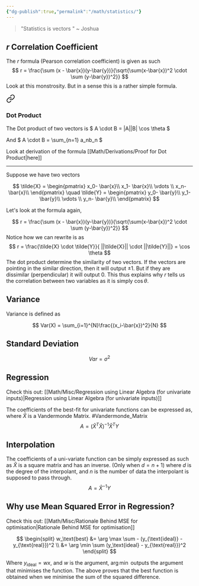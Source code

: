 ```yaml
---
{"dg-publish":true,"permalink":"/math/statistics/"}
---
```


> "Statistics is vectors " ~ Joshua
## $r$ Correlation Coefficient  

The $r$ formula (Pearson correlation coefficient) is given as such
$$
r = \frac{\sum (x - \bar{x})(y-\bar{y})}{\sqrt{\sum(x-\bar{x})^2 \cdot \sum (y-\bar{y})^2}}
$$
Look at this monstrosity. But in a sense this is a rather simple formula. 


<div class="transclusion internal-embed is-loaded"><a class="markdown-embed-link" href="/math/linear-algebra/#dot-product" aria-label="Open link"><svg xmlns="http://www.w3.org/2000/svg" width="24" height="24" viewBox="0 0 24 24" fill="none" stroke="currentColor" stroke-width="2" stroke-linecap="round" stroke-linejoin="round" class="svg-icon lucide-link"><path d="M10 13a5 5 0 0 0 7.54.54l3-3a5 5 0 0 0-7.07-7.07l-1.72 1.71"></path><path d="M14 11a5 5 0 0 0-7.54-.54l-3 3a5 5 0 0 0 7.07 7.07l1.71-1.71"></path></svg></a><div class="markdown-embed">



### Dot Product

The Dot product of two vectors is
$
A \cdot B = |A||B| \cos \theta
$

And
$
A \cdot B = \sum_{n=1} a_nb_n
$

Look at derivation of the formula [[Math/Derivations/Proof for Dot Product\|here]]

---


</div></div>



Suppose we have two vectors 

$$
\tilde{X} = 
\begin{pmatrix}
x_0- \bar{x}\\
x_1- \bar{x}\\
\vdots \\
x_n- \bar{x}\\
\end{pmatrix}
\quad 
\tilde{Y} = 
\begin{pmatrix}
y_0- \bar{y}\\
y_1- \bar{y}\\
\vdots \\
y_n- \bar{y}\\
\end{pmatrix}
$$

Let's look at the formula again,

$$
r = \frac{\sum (x - \bar{x})(y-\bar{y})}{\sqrt{\sum(x-\bar{x})^2 \cdot \sum (y-\bar{y})^2}}
$$
Notice how we can rewrite is as
$$
r = \frac{\tilde{X} \cdot \tilde{Y}}{ ||\tilde{X}|| \cdot ||\tilde{Y}||} = \cos \theta
$$
The dot product determine the similarity of two vectors. If the vectors are pointing in the similar direction, then it will output $\pm1$. But if they are dissimilar (perpendicular) it will output $0$. This thus explains why $r$ tells us the correlation between two variables as it is simply $\cos \theta$.
## Variance

Variance is defined as 

$$
Var(X) = \sum_{i=1}^{N}\frac{(x_i-\bar{x})^2}{N}
$$
## Standard Deviation

$$
Var = \sigma^2
$$

## Regression

Check this out: [[Math/Misc/Regression using Linear Algebra (for univariate inputs)\|Regression using Linear Algebra (for univariate inputs)]]

The coefficients of the best-fit for univariate functions can be expressed as, where $\hat{X}$ is a Vandermonde Matrix. #Vandermonde_Matrix 
$$
A = (\hat{X}^T\hat{X})^{-1}\hat{X}^T Y
$$
## Interpolation

The coefficients of a uni-variate function can be simply expressed as such as $\hat{X}$ is a square matrix and has an inverse.  (Only when $d = n+1$) where $d$ is the degree of the interpolant, and $n$ is the number of data the interpolant is supposed to pass through.
$$
A = \hat{X}^{-1} Y
$$
## Why use Mean Squared Error in Regression?

Check this out: [[Math/Misc/Rationale Behind MSE for optimisation\|Rationale Behind MSE for optimisation]] 


$$
\begin{split}
w_\text{best} &= \arg \max \sum -  (y_{\text{ideal}} - y_{\text{real}})^2 \\
&= \arg \min \sum (y_\text{ideal} - y_{\text{real}})^2
\end{split}
$$

Where $y_{\text{ideal}} = wx$, and $w$ is the argument, $\arg \min$ outputs the argument that minimises the function. The above proves that the best function is obtained when we minimise the sum of the squared difference.
